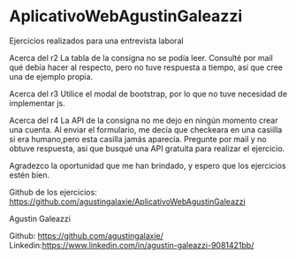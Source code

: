 # AplicativoWebAgustinGaleazzi
 Ejercicios realizados para una entrevista laboral

 Acerca del r2
 La tabla de la consigna no se podía leer. Consulté por mail qué debía hacer al respecto, pero no tuve respuesta a tiempo, así que cree una de ejemplo propia.

 Acerca del r3
 Utilice el modal de bootstrap, por lo que no tuve necesidad de implementar js.

 Acerca del r4
 La API de la consigna no me dejo en ningún momento crear una cuenta. Al enviar el formulario, me decía que checkeara en una casiilla si era humano,pero esta casilla jamás aparecía. Pregunte por mail y no obtuve respuesta, asi que busqué una API gratuita para realizar el ejercicio. 

 Agradezco la oportunidad que me han brindado, y espero que los ejercicios estén bien.

 Github de los ejercicios: https://github.com/agustingalaxie/AplicativoWebAgustinGaleazzi

 Agustin Galeazzi

 Github: https://github.com/agustingalaxie/
 Linkedin:https://www.linkedin.com/in/agustin-galeazzi-9081421bb/
